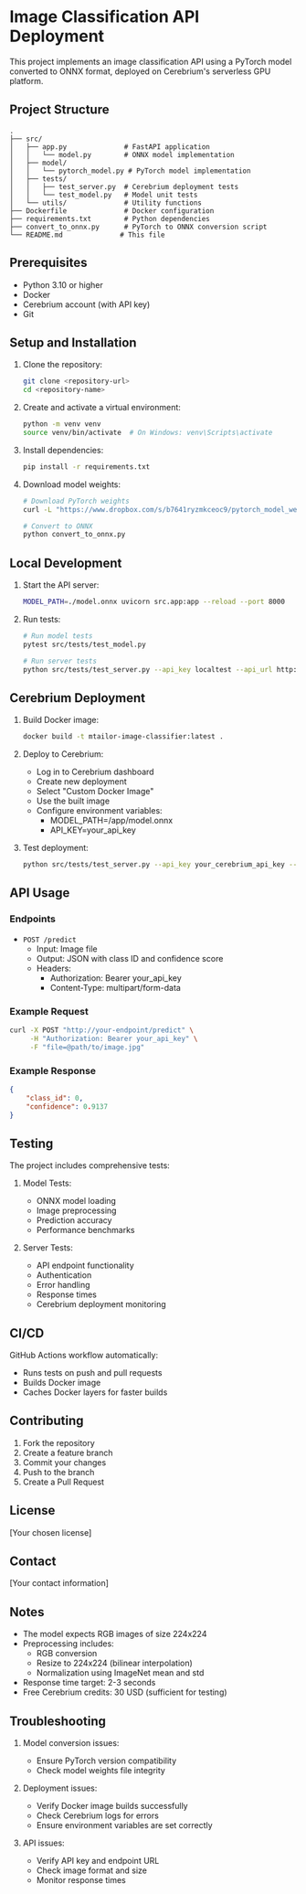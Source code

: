 # Image Classification API Deployment

This project implements an image classification API using a PyTorch model converted to ONNX format, deployed on Cerebrium's serverless GPU platform.

## Project Structure

```
.
├── src/
│   ├── app.py              # FastAPI application
│   │   └── model.py        # ONNX model implementation
│   ├── model/
│   │   └── pytorch_model.py # PyTorch model implementation
│   ├── tests/
│   │   ├── test_server.py  # Cerebrium deployment tests
│   │   └── test_model.py   # Model unit tests
│   └── utils/              # Utility functions
├── Dockerfile              # Docker configuration
├── requirements.txt        # Python dependencies
├── convert_to_onnx.py      # PyTorch to ONNX conversion script
└── README.md              # This file
```

## Prerequisites

- Python 3.10 or higher
- Docker
- Cerebrium account (with API key)
- Git

## Setup and Installation

1. Clone the repository:
   ```bash
   git clone <repository-url>
   cd <repository-name>
   ```

2. Create and activate a virtual environment:
   ```bash
   python -m venv venv
   source venv/bin/activate  # On Windows: venv\Scripts\activate
   ```

3. Install dependencies:
   ```bash
   pip install -r requirements.txt
   ```

4. Download model weights:
   ```bash
   # Download PyTorch weights
   curl -L "https://www.dropbox.com/s/b7641ryzmkceoc9/pytorch_model_weights.pth?dl=0" -o pytorch_model_weights.pth
   
   # Convert to ONNX
   python convert_to_onnx.py
   ```

## Local Development

1. Start the API server:
   ```bash
   MODEL_PATH=./model.onnx uvicorn src.app:app --reload --port 8000
   ```

2. Run tests:
   ```bash
   # Run model tests
   pytest src/tests/test_model.py
   
   # Run server tests
   python src/tests/test_server.py --api_key localtest --api_url http://127.0.0.1:8000 --run_tests
   ```

## Cerebrium Deployment

1. Build Docker image:
   ```bash
   docker build -t mtailor-image-classifier:latest .
   ```

2. Deploy to Cerebrium:
   - Log in to Cerebrium dashboard
   - Create new deployment
   - Select "Custom Docker Image"
   - Use the built image
   - Configure environment variables:
     - MODEL_PATH=/app/model.onnx
     - API_KEY=your_api_key

3. Test deployment:
   ```bash
   python src/tests/test_server.py --api_key your_cerebrium_api_key --api_url your_cerebrium_endpoint --run_tests
   ```

## API Usage

### Endpoints

- `POST /predict`
  - Input: Image file
  - Output: JSON with class ID and confidence score
  - Headers: 
    - Authorization: Bearer your_api_key
    - Content-Type: multipart/form-data

### Example Request

```bash
curl -X POST "http://your-endpoint/predict" \
     -H "Authorization: Bearer your_api_key" \
     -F "file=@path/to/image.jpg"
```

### Example Response

```json
{
    "class_id": 0,
    "confidence": 0.9137
}
```

## Testing

The project includes comprehensive tests:

1. Model Tests:
   - ONNX model loading
   - Image preprocessing
   - Prediction accuracy
   - Performance benchmarks

2. Server Tests:
   - API endpoint functionality
   - Authentication
   - Error handling
   - Response times
   - Cerebrium deployment monitoring

## CI/CD

GitHub Actions workflow automatically:
- Runs tests on push and pull requests
- Builds Docker image
- Caches Docker layers for faster builds

## Contributing

1. Fork the repository
2. Create a feature branch
3. Commit your changes
4. Push to the branch
5. Create a Pull Request

## License

[Your chosen license]

## Contact

[Your contact information]

## Notes

- The model expects RGB images of size 224x224
- Preprocessing includes:
  - RGB conversion
  - Resize to 224x224 (bilinear interpolation)
  - Normalization using ImageNet mean and std
- Response time target: 2-3 seconds
- Free Cerebrium credits: 30 USD (sufficient for testing)

## Troubleshooting

1. Model conversion issues:
   - Ensure PyTorch version compatibility
   - Check model weights file integrity

2. Deployment issues:
   - Verify Docker image builds successfully
   - Check Cerebrium logs for errors
   - Ensure environment variables are set correctly

3. API issues:
   - Verify API key and endpoint URL
   - Check image format and size
   - Monitor response times


